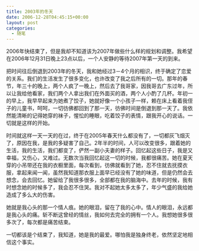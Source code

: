 ```yaml
---
title: 2003年的冬天
date: 2006-12-28T04:45:15+00:00
layout: post
categories:
  - 随笔
---
```


2006年快结束了，但是我却不知道该为2007年做些什么样的规划和调整。我希望在2006年12月31日晚上23点以后，一个人安静的等待2007年第一天的到来。

把时间往后倒退到2003年的冬天，我和她经过3－4个月的相识，终于确定了恋爱的关系。我们的生活发生了很多变化，也许改变了我之后所有的一切。那年的春节，年三十的晚上，两个人疯了一晚上，然后去了我哥家，因我哥去广东过年，所以让我给他看家，我们两个人拿出我们在外面买的酒，两个人小酌了几杯。年初一的早上，我早早起来为她煮了饺子，她就好像一个小孩子一样，赖在床上看着我侄子的儿童书，呵呵，一切彷佛都回到了那一天，彷佛时间是倒退到那一天了。我依然能清晰的记得她穿的袜子，惺忪的睡眼，吃着饺子的表情，跟我开心的说话。一切就是这样的开始。

时间就这样一天一天的在过，终于在2005年春天什么都没有了，一切都灰飞烟灭了，原因在我，是我的多疑害了自己。2年半的时间，人可以改变很多，跟着她的生活，我的生活，我们都变了，俨然一副小夫妻的样子。回忆起这些日子，我是又幸福，又伤心，又难过。无数次当我回忆起这一切的时候，我都很痛苦。她在夏天穿的小吊带还在我的衣橱里面，每次看到，彷佛就看到了她，忍不住就去抚摸衣服，拿起来闻一闻，虽然我知道那衣服上面早已经没有了她的味道，但是仍然会去想念，会去回忆。她留给了我很多很多，全部都在我的脑海中。去年的时候，我有时想念她的时候多了，我会忍不住哭。我对不起她太多太多了，年少气盛的我给她造成了多么大的伤害。

她就是我心头的那一个情人痕。她的眼泪，留在了我的心中。情人的眼泪，永远都是我心头的痛。斩不断这曾经的情丝，我如何去完全的拥有一个人。我想她很多很多次了，每次都是痛苦结束。

一切都该是个结束了，我知道，她是我的最爱。哪怕我是独身终老，依然坚定地相信这个事实。
